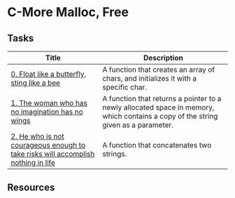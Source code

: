 # C-More Malloc, Free

## Tasks
Title | Description
----- | ----------
[0. Float like a butterfly, sting like a bee](./0-create_array.c) | A function that creates an array of chars, and initializes it with a specific char.
[1. The woman who has no imagination has no wings](./1-strdup.c) | A function that returns a pointer to a newly allocated space in memory, which contains a copy of the string given as a parameter.
[2. He who is not courageous enough to take risks will accomplish nothing in life](./2-str_concat.c) | A function that concatenates two strings.


## Resources

